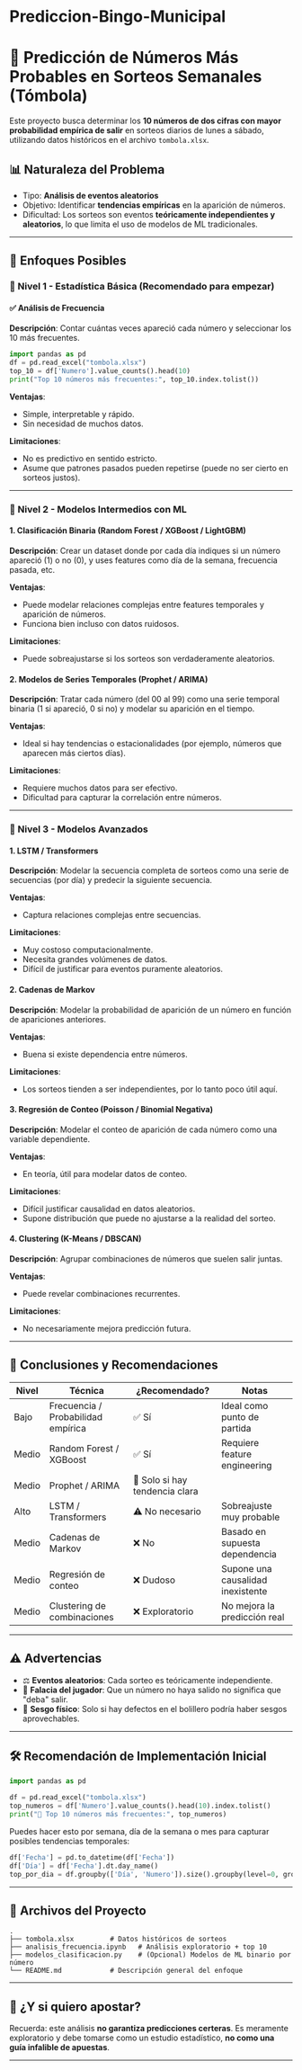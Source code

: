 # Prediccion-Bingo-Municipal

# 🎰 Predicción de Números Más Probables en Sorteos Semanales (Tómbola)

Este proyecto busca determinar los **10 números de dos cifras con mayor probabilidad empírica de salir** en sorteos diarios de lunes a sábado, utilizando datos históricos en el archivo `tombola.xlsx`.

## 📊 Naturaleza del Problema

* Tipo: **Análisis de eventos aleatorios**
* Objetivo: Identificar **tendencias empíricas** en la aparición de números.
* Dificultad: Los sorteos son eventos **teóricamente independientes y aleatorios**, lo que limita el uso de modelos de ML tradicionales.

---

## 🧠 Enfoques Posibles

### 🔹 Nivel 1 - Estadística Básica (Recomendado para empezar)

#### ✅ Análisis de Frecuencia

**Descripción**: Contar cuántas veces apareció cada número y seleccionar los 10 más frecuentes.

```python
import pandas as pd
df = pd.read_excel("tombola.xlsx")
top_10 = df['Numero'].value_counts().head(10)
print("Top 10 números más frecuentes:", top_10.index.tolist())
```

**Ventajas**:

* Simple, interpretable y rápido.
* Sin necesidad de muchos datos.

**Limitaciones**:

* No es predictivo en sentido estricto.
* Asume que patrones pasados pueden repetirse (puede no ser cierto en sorteos justos).

---

### 🔹 Nivel 2 - Modelos Intermedios con ML

#### 1. Clasificación Binaria (Random Forest / XGBoost / LightGBM)

**Descripción**: Crear un dataset donde por cada día indiques si un número apareció (1) o no (0), y uses features como día de la semana, frecuencia pasada, etc.

**Ventajas**:

* Puede modelar relaciones complejas entre features temporales y aparición de números.
* Funciona bien incluso con datos ruidosos.

**Limitaciones**:

* Puede sobreajustarse si los sorteos son verdaderamente aleatorios.

#### 2. Modelos de Series Temporales (Prophet / ARIMA)

**Descripción**: Tratar cada número (del 00 al 99) como una serie temporal binaria (1 si apareció, 0 si no) y modelar su aparición en el tiempo.

**Ventajas**:

* Ideal si hay tendencias o estacionalidades (por ejemplo, números que aparecen más ciertos días).

**Limitaciones**:

* Requiere muchos datos para ser efectivo.
* Dificultad para capturar la correlación entre números.

---

### 🔹 Nivel 3 - Modelos Avanzados

#### 1. LSTM / Transformers

**Descripción**: Modelar la secuencia completa de sorteos como una serie de secuencias (por día) y predecir la siguiente secuencia.

**Ventajas**:

* Captura relaciones complejas entre secuencias.

**Limitaciones**:

* Muy costoso computacionalmente.
* Necesita grandes volúmenes de datos.
* Difícil de justificar para eventos puramente aleatorios.

#### 2. Cadenas de Markov

**Descripción**: Modelar la probabilidad de aparición de un número en función de apariciones anteriores.

**Ventajas**:

* Buena si existe dependencia entre números.

**Limitaciones**:

* Los sorteos tienden a ser independientes, por lo tanto poco útil aquí.

#### 3. Regresión de Conteo (Poisson / Binomial Negativa)

**Descripción**: Modelar el conteo de aparición de cada número como una variable dependiente.

**Ventajas**:

* En teoría, útil para modelar datos de conteo.

**Limitaciones**:

* Difícil justificar causalidad en datos aleatorios.
* Supone distribución que puede no ajustarse a la realidad del sorteo.

#### 4. Clustering (K-Means / DBSCAN)

**Descripción**: Agrupar combinaciones de números que suelen salir juntas.

**Ventajas**:

* Puede revelar combinaciones recurrentes.

**Limitaciones**:

* No necesariamente mejora predicción futura.

---

## 🧾 Conclusiones y Recomendaciones

| Nivel | Técnica                            | ¿Recomendado?                  | Notas                             |
| ----- | ---------------------------------- | ------------------------------ | --------------------------------- |
| Bajo  | Frecuencia / Probabilidad empírica | ✅ Sí                           | Ideal como punto de partida       |
| Medio | Random Forest / XGBoost            | ✅ Sí                           | Requiere feature engineering      |
| Medio | Prophet / ARIMA                    | 🔄 Solo si hay tendencia clara |                                   |
| Alto  | LSTM / Transformers                | ⚠️ No necesario                | Sobreajuste muy probable          |
| Medio | Cadenas de Markov                  | ❌ No                           | Basado en supuesta dependencia    |
| Medio | Regresión de conteo                | ❌ Dudoso                       | Supone una causalidad inexistente |
| Medio | Clustering de combinaciones        | ❌ Exploratorio                 | No mejora la predicción real      |

---

## ⚠️ Advertencias

* ⚖️ **Eventos aleatorios**: Cada sorteo es teóricamente independiente.
* 🧠 **Falacia del jugador**: Que un número no haya salido no significa que "deba" salir.
* 🧪 **Sesgo físico**: Solo si hay defectos en el bolillero podría haber sesgos aprovechables.

---

## 🛠 Recomendación de Implementación Inicial

```python
import pandas as pd

df = pd.read_excel("tombola.xlsx")
top_numeros = df['Numero'].value_counts().head(10).index.tolist()
print("🎯 Top 10 números más frecuentes:", top_numeros)
```

Puedes hacer esto por semana, día de la semana o mes para capturar posibles tendencias temporales:

```python
df['Fecha'] = pd.to_datetime(df['Fecha'])
df['Día'] = df['Fecha'].dt.day_name()
top_por_dia = df.groupby(['Día', 'Numero']).size().groupby(level=0, group_keys=False).nlargest(10)
```

---

## 📂 Archivos del Proyecto

```
.
├── tombola.xlsx         # Datos históricos de sorteos
├── analisis_frecuencia.ipynb   # Análisis exploratorio + top 10
├── modelos_clasificacion.py    # (Opcional) Modelos de ML binario por número
└── README.md            # Descripción general del enfoque
```

---

## 🧠 ¿Y si quiero apostar?

Recuerda: este análisis **no garantiza predicciones certeras**. Es meramente exploratorio y debe tomarse como un estudio estadístico, **no como una guía infalible de apuestas**.

---
